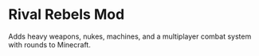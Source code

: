 # Rival Rebels Mod
Adds heavy weapons, nukes, machines, and a multiplayer combat system with rounds to Minecraft.
